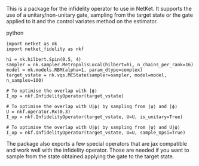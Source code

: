 This is a package for the infidelity operator to use in NetKet. It supports the use of a
unitary/non-unitary gate, sampling from the target state or the gate applied to it and 
the control variates method on the estimator. 

python
```
import netket as nk
import netket_fidelity as nkf

hi = nk.hilbert.Spin(0.5, 4)
sampler = nk.sampler.MetropolisLocal(hilbert=hi, n_chains_per_rank=16)
model = nk.models.RBM(alpha=1, param_dtype=complex)
target_vstate = nk.vqs.MCState(sampler=sampler, model=model, n_samples=100)

# To optimise the overlap with |ϕ⟩
I_op = nkf.InfidelityOperator(target_vstate)

# To optimise the overlap with U|ϕ⟩ by sampling from |ψ⟩ and |ϕ⟩
U = nkf.operator.Rx(0.3)
I_op = nkf.InfidelityOperator(target_vstate, U=U, is_unitary=True)

# To optimise the overlap with U|ϕ⟩ by sampling from |ψ⟩ and U|ϕ⟩
I_op = nkf.InfidelityOperator(target_vstate, U=U, sample_Upsi=True)
```

The package also exports a few special operators that are jax compatible and work well with the 
infidelity operator. Those are needed if you want to sample from the state obtained applying the 
gate to the target state.

